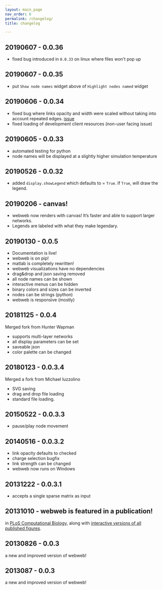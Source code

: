 ```yaml
---
layout: main_page
nav_order: 6
permalink: /changelog/
title: changelog

---
```

## 20190607 - 0.0.36

- fixed bug introduced in `0.0.33` on linux where files won't pop up

## 20190607 - 0.0.35

- put `Show node names` widget above of `Highlight nodes named` widget

## 20190606 - 0.0.34

- fixed bug where links opacity and width were scaled without taking into account repeated edges. [issue](https://github.com/dblarremore/webweb/issues/43)
- fixed loading of development client resources (non-user facing issue)

## 20190605 - 0.0.33

- automated testing for python
- node names will be displayed at a slightly higher simulation temperature

## 20190526 - 0.0.32

- added `display.showLegend` which defaults to = `True`. If `True`, will draw the legend.

## 20190206 - canvas!

- webweb now renders with canvas! It’s faster and able to support larger networks.
- Legends are labeled with what they make legendary.

## 20190130 - 0.0.5

- Documentation is live!
- webweb is on pip!
- matlab is completely rewritten!
- webweb visualizations have no dependencies
- drag&drop and json saving removed
- all node names can be shown
- interactive menus can be hidden
- binary colors and sizes can be inverted
- nodes can be strings (python)
- webweb is responsive (mostly)

## 20181125 - 0.0.4

Merged fork from Hunter Wapman

- supports multi-layer networks
- all display parameters can be set
- saveable json
- color palette can be changed

## 20180123 - 0.0.3.4

Merged a fork from Michael Iuzzolino

- SVG saving
- drag and drop file loading
- standard file loading.

## 20150522 - 0.0.3.3

- pause/play node movement

## 20140516 - 0.0.3.2

- link opacity defaults to checked
- charge selection bugfix
- link strength can be changed
- webweb now runs on Windows

## 20131222 - 0.0.3.1

- accepts a single sparse matrix as input

## 20131010 - webweb is featured in a publication!

in [PLoS Computational Biology](http://www.ploscompbiol.org/article/info:doi/10.1371/journal.pcbi.1003268), along with [interactive versions of all published figures](http://danlarremore.com/var).

## 20130826 - 0.0.3

a new and improved version of webweb!

## 2013087 - 0.0.3

a new and improved version of webweb!
